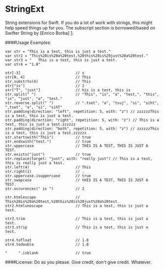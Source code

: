 # StringExt
String extensions for Swift. If you do a lot of work with strings, this might help speed things up for you. The subscript section is borrowed/based on Swifter String by [Enrico Borba] [1].

[1]: https://github.com/enricozb        "Enrico Borba"

####Usage Examples:

	var str = "This is a test, this is just a test."
	var str2 = "This%20is%20a%20test,%20this%20is%20just%20a%20test."
	var str3 = "   This is a test, this is just a test.   "
	var str4 = "1.8"
	
	str[-3] 						// s
	str[0, 4] 						// This
	str.substrto(4)					// This
	str["is"] 						// 2
	str["T", "just"]				// his is a test, this is 
	str.split(" ")					// "This", "is", "a", "test,", "this", "is", "just", "a", "test."
	str.reverse.split(" ") 			// ".tset", "a", "tsuj", "si", "siht", ",tset", "a", "si", "sihT"
	str.padding(direction: "left", repetition: 5, with: "z") // zzzzzzThis is a test, this is just a test.
	str.padding(direction: "right", repetition: 5, with: "z") // This is a test, this is just a test.zzzzzz
	str.padding(direction: "both", repetition: 5, with: "z") // zzzzzzThis is a test, this is just a test.zzzzzz
	str.startswith("This")			// true
	str.endswith("test.")			// true
	str.uppercase					// THIS IS A TEST, THIS IS JUST A TEST.
	str.exists("just")				// true
	str.replace(target: "just", with: "really just") // This is a test, this is really just a test.
	str.left(4)						// This
	str.right(1)					// .
	str.uppercase.isuppercase		// true
	str.swapcase					// tHIS IS A TEST, THIS IS JUST A TEST.
	str.occurences(" is ")			// 2
	
	str.htmlescape					// This%20is%20a%20test,%20this%20is%20just%20a%20test.
	str2.htmlunescape				// This is a test, this is just a test.
	
	str3.trim						// This is a test, this is just a test.
	str3.strip						// This is a test, this is just a test.
	
	str4.tofloat					// 1.8
	str4.todouble					// 1.8
	
	"     ".isblank					// true
	
####License:
Do as you please.  Give credit, don't give credit.  Whatever.